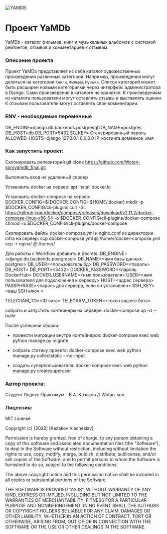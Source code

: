 ![YAMDB](https://github.com/Wotan-son/yamdb_final/actions/workflows/yamdb_workflow.yml/badge.svg)

# Проект YaMDb
YaMDb - каталог фильмов, книг и музыкальных альбомов с системой рейтингов, отзывов и комментариев к отзывам.
### Описание проекта
Проект YaMDb представляет из себя каталог художественных произведений различных категорий. Например, произведения могут  делиться на категории ```Книги```, ```Фильмы```, ```Музыка```. Список категорий может быть расширен новыми категориями через интерфейс администратора в Django. Сами произведения в каталоге не хранятся. К произведениям из каталога пользователи могут оставлять отзывы и выставлять оценки. К отзывам пользователи могут оставлять свои комментарии.

### ENV - необходимые переменные
DB_ENGINE=django.db.backends.postgresql
DB_NAME=postgres
DB_HOST=db
DB_PORT=5432
SC_KEY= Cгенерированный пароль
ALLOWED_HOSTS=django 127.0.0.1 0.0.0.0 IP_хостинга доменное_имя

### Как запустить проект:

Склонировать репозиторий
git clone https://github.com/Wotan-son/yamdb_final.git

Выполнить вход на удаленный сервер

Установить docker на сервер:
apt install docker.io 

Установить docker-compose на сервер:
DOCKER_CONFIG=${DOCKER_CONFIG:-$HOME/.docker}
mkdir -p $DOCKER_CONFIG/cli-plugins
curl -SL https://github.com/docker/compose/releases/download/v2.11.2/docker-compose-linux-x86_64 -o $DOCKER_CONFIG/cli-plugins/docker-compose
chmod +x $DOCKER_CONFIG/cli-plugins/docker-compose

Скопировать файлы docker-compose.yml и nginx.conf из директории infra на сервер:
scp docker-compose.yml <username>@<host>:/home/<username>/docker-compose.yml
scp -r nginx/ <username>@<host>:/home/<username>/

Для работы с Workflow добавить в Secrets:
DB_ENGINE=<django.db.backends.postgresql>
DB_NAME=<имя базы данных postgres>
DB_USER=<пользователь бд>
DB_PASSWORD=<пароль>
DB_HOST=<db>
DB_PORT=<5432>
DOCKER_PASSWORD=<пароль DockerHub>
DOCKER_USERNAME=<имя пользователя>
USER=<имя пользователя для подключения к серверу>
HOST=<адрес сервера>
PASSPHRASE=<пароль для сервера, если он установлен>
SSH_KEY=<ваш SSH ключ >

TELEGRAM_TO=<ID чата>
TELEGRAM_TOKEN=<токен вашего бота>

собрать и запустить контейнеры на сервере:
docker-compose up -d --build

После успешной сборки:
- провести миграции внутри контейнеров:
docker-compose exec web python manage.py migrate

- собрать статику проекта:
docker-compose exec web python manage.py collectstatic --no-input

- создать суперпользователя:
docker-compose exec web python manage.py createsuperuser

### Автор проекта:
 Cтудент Яндекс.Практикум - В.А. Казаков // Wotan-son

### Лицензия:
 MIT License

Copyright (c) [2022] [Kazakov Viacheslav]

Permission is hereby granted, free of charge, to any person obtaining a copy
of this software and associated documentation files (the "Software"), to deal
in the Software without restriction, including without limitation the rights
to use, copy, modify, merge, publish, distribute, sublicense, and/or sell
copies of the Software, and to permit persons to whom the Software is
furnished to do so, subject to the following conditions:

The above copyright notice and this permission notice shall be included in all
copies or substantial portions of the Software.

THE SOFTWARE IS PROVIDED "AS IS", WITHOUT WARRANTY OF ANY KIND, EXPRESS OR
IMPLIED, INCLUDING BUT NOT LIMITED TO THE WARRANTIES OF MERCHANTABILITY,
FITNESS FOR A PARTICULAR PURPOSE AND NONINFRINGEMENT. IN NO EVENT SHALL THE
AUTHORS OR COPYRIGHT HOLDERS BE LIABLE FOR ANY CLAIM, DAMAGES OR OTHER
LIABILITY, WHETHER IN AN ACTION OF CONTRACT, TORT OR OTHERWISE, ARISING FROM,
OUT OF OR IN CONNECTION WITH THE SOFTWARE OR THE USE OR OTHER DEALINGS IN THE
SOFTWARE.